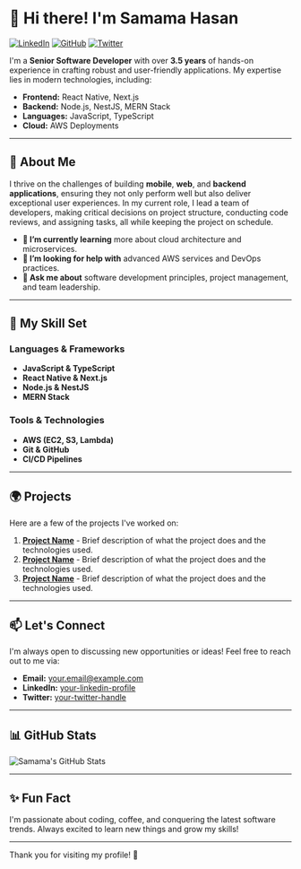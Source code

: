 # 👋 Hi there! I'm Samama Hasan

[![LinkedIn](https://img.shields.io/badge/LinkedIn-Profile-blue?logo=linkedin&style=flat-square)](https://www.linkedin.com/in/your-linkedin-profile)
[![GitHub](https://img.shields.io/badge/GitHub-Profile-black?logo=github&style=flat-square)](https://github.com/your-github-username)
[![Twitter](https://img.shields.io/badge/Twitter-Profile-1DA1F2?logo=twitter&style=flat-square)](https://twitter.com/your-twitter-handle)

I'm a **Senior Software Developer** with over **3.5 years** of hands-on experience in crafting robust and user-friendly applications. My expertise lies in modern technologies, including:

- **Frontend:** React Native, Next.js
- **Backend:** Node.js, NestJS, MERN Stack
- **Languages:** JavaScript, TypeScript
- **Cloud:** AWS Deployments

---

## 🚀 About Me

I thrive on the challenges of building **mobile**, **web**, and **backend applications**, ensuring they not only perform well but also deliver exceptional user experiences. In my current role, I lead a team of developers, making critical decisions on project structure, conducting code reviews, and assigning tasks, all while keeping the project on schedule.

- **🌱 I’m currently learning** more about cloud architecture and microservices.
- **🤔 I’m looking for help with** advanced AWS services and DevOps practices.
- **💬 Ask me about** software development principles, project management, and team leadership.

---

## 💼 My Skill Set

### Languages & Frameworks

- **JavaScript & TypeScript**
- **React Native & Next.js**
- **Node.js & NestJS**
- **MERN Stack**

### Tools & Technologies

- **AWS (EC2, S3, Lambda)**
- **Git & GitHub**
- **CI/CD Pipelines**

---

## 🌍 Projects

Here are a few of the projects I've worked on:

1. **[Project Name](#)** - Brief description of what the project does and the technologies used.
2. **[Project Name](#)** - Brief description of what the project does and the technologies used.
3. **[Project Name](#)** - Brief description of what the project does and the technologies used.

---

## 📫 Let's Connect

I'm always open to discussing new opportunities or ideas! Feel free to reach out to me via:

- **Email:** [your.email@example.com](mailto:your.email@example.com)
- **LinkedIn:** [your-linkedin-profile](https://www.linkedin.com/in/your-linkedin-profile)
- **Twitter:** [your-twitter-handle](https://twitter.com/your-twitter-handle)

---

## 📊 GitHub Stats

![Samama's GitHub Stats](https://github-readme-stats.vercel.app/api?username=your-github-username&show_icons=true&theme=radical)

---

## ✨ Fun Fact

I'm passionate about coding, coffee, and conquering the latest software trends. Always excited to learn new things and grow my skills!

---

Thank you for visiting my profile! 🚀
